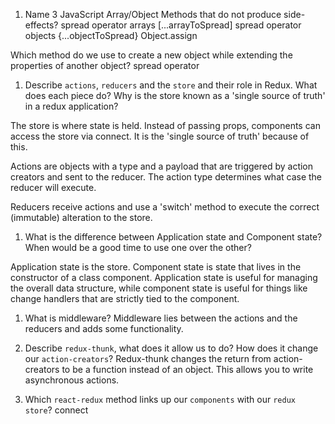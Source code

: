1.  Name 3 JavaScript Array/Object Methods that do not produce side-effects? 
spread operator arrays [...arrayToSpread]
spread operator objects {...objectToSpread}
Object.assign

Which method do we use to create a new object while extending the properties of another object?
spread operator

1.  Describe `actions`, `reducers` and the `store` and their role in Redux. What does each piece do? Why is the store known as a 'single source of truth' in a redux application?

The store is where state is held.  Instead of passing props, components can access the store via connect.  It is the 'single source of truth' because of this.

Actions are objects with a type and a payload that are triggered by action creators and sent to the reducer. The action type determines what case the reducer will execute.

Reducers receive actions and use a 'switch' method to execute the correct (immutable) alteration to the store.  


1.  What is the difference between Application state and Component state? When would be a good time to use one over the other?

Application state is the store.  Component state is state that lives in the constructor of a class component.  Application state is useful for managing the overall data structure, while component state is useful for things like change handlers that are strictly tied to the component.

1.  What is middleware?
Middleware lies between the actions and the reducers and adds some functionality.

1.  Describe `redux-thunk`, what does it allow us to do? How does it change our `action-creators`?
Redux-thunk changes the return from action-creators to be a function instead of an object.  This allows you to write asynchronous actions.

1.  Which `react-redux` method links up our `components` with our `redux store`?
connect

